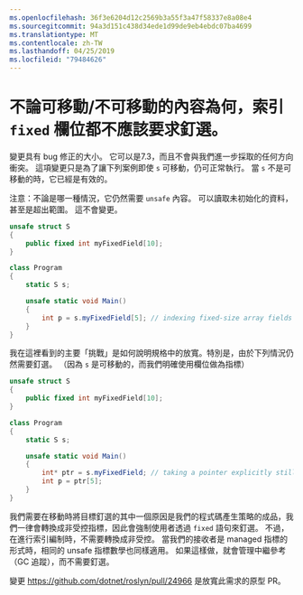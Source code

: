 ```yaml
---
ms.openlocfilehash: 36f3e6204d12c2569b3a55f3a47f58337e8a08e4
ms.sourcegitcommit: 94a3d151c438d34ede1d99de9eb4ebdc07ba4699
ms.translationtype: MT
ms.contentlocale: zh-TW
ms.lasthandoff: 04/25/2019
ms.locfileid: "79484626"
---
```

# <a name="indexing-fixed-fields-should-not-require-pinning-regardless-of-the-movableunmovable-context"></a>不論可移動/不可移動的內容為何，索引 `fixed` 欄位都不應該要求釘選。 #

變更具有 bug 修正的大小。 它可以是7.3，而且不會與我們進一步採取的任何方向衝突。
這項變更只是為了讓下列案例即使 `s` 可移動，仍可正常執行。 當 `s` 不是可移動的時，它已經是有效的。 

注意：不論是哪一種情況，它仍然需要 `unsafe` 內容。 可以讀取未初始化的資料，甚至是超出範圍。 這不會變更。

```csharp
unsafe struct S
{
    public fixed int myFixedField[10];
}

class Program
{
    static S s;

    unsafe static void Main()
    {
        int p = s.myFixedField[5]; // indexing fixed-size array fields would be ok
    }
}
```

我在這裡看到的主要「挑戰」是如何說明規格中的放寬。特別是，由於下列情況仍然需要釘選。 （因為 `s` 是可移動的，而我們明確使用欄位做為指標）

```csharp
unsafe struct S
{
    public fixed int myFixedField[10];
}

class Program
{
    static S s;

    unsafe static void Main()
    {
        int* ptr = s.myFixedField; // taking a pointer explicitly still requires pinning.
        int p = ptr[5];
    }
}
```

我們需要在移動時將目標釘選的其中一個原因是我們的程式碼產生策略的成品，我們一律會轉換成非受控指標，因此會強制使用者透過 `fixed` 語句來釘選。 不過，在進行索引編制時，不需要轉換成非受控。 當我們的接收者是 managed 指標的形式時，相同的 unsafe 指標數學也同樣適用。 如果這樣做，就會管理中繼參考（GC 追蹤），而不需要釘選。

變更 https://github.com/dotnet/roslyn/pull/24966 是放寬此需求的原型 PR。
